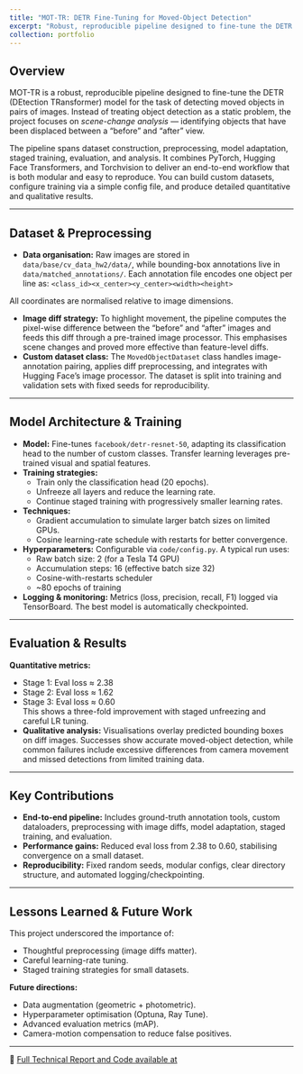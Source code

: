```yaml
---
title: "MOT-TR: DETR Fine-Tuning for Moved-Object Detection"
excerpt: "Robust, reproducible pipeline designed to fine-tune the DETR (DEtection TRansformer) model for the task of detecting moved objects in pairs of images taking from parking lots and intersections (VIRAT dataset)."
collection: portfolio
---
```

## Overview

MOT-TR is a robust, reproducible pipeline designed to fine-tune the DETR (DEtection TRansformer) model for the task of detecting moved objects in pairs of images. Instead of treating object detection as a static problem, the project focuses on *scene-change analysis* — identifying objects that have been displaced between a “before” and “after” view.  

The pipeline spans dataset construction, preprocessing, model adaptation, staged training, evaluation, and analysis. It combines PyTorch, Hugging Face Transformers, and Torchvision to deliver an end-to-end workflow that is both modular and easy to reproduce. You can build custom datasets, configure training via a simple config file, and produce detailed quantitative and qualitative results.

---

## Dataset & Preprocessing

- **Data organisation:** Raw images are stored in `data/base/cv_data_hw2/data/`, while bounding-box annotations live in `data/matched_annotations/`. Each annotation file encodes one object per line as:  `<class_id><x_center><y_center><width><height>`

All coordinates are normalised relative to image dimensions.

- **Image diff strategy:** To highlight movement, the pipeline computes the pixel-wise difference between the “before” and “after” images and feeds this diff through a pre-trained image processor. This emphasises scene changes and proved more effective than feature-level diffs.
- **Custom dataset class:** The `MovedObjectDataset` class handles image-annotation pairing, applies diff preprocessing, and integrates with Hugging Face’s image processor. The dataset is split into training and validation sets with fixed seeds for reproducibility.

---

## Model Architecture & Training

- **Model:** Fine-tunes `facebook/detr-resnet-50`, adapting its classification head to the number of custom classes. Transfer learning leverages pre-trained visual and spatial features.
- **Training strategies:**  
  - Train only the classification head (20 epochs).  
  - Unfreeze all layers and reduce the learning rate.  
  - Continue staged training with progressively smaller learning rates.  
- **Techniques:**  
  - Gradient accumulation to simulate larger batch sizes on limited GPUs.  
  - Cosine learning-rate schedule with restarts for better convergence.  
- **Hyperparameters:** Configurable via `code/config.py`. A typical run uses:  
  - Raw batch size: 2 (for a Tesla T4 GPU)  
  - Accumulation steps: 16 (effective batch size 32)  
  - Cosine-with-restarts scheduler  
  - ~80 epochs of training  
- **Logging & monitoring:** Metrics (loss, precision, recall, F1) logged via TensorBoard. The best model is automatically checkpointed.

---

## Evaluation & Results

**Quantitative metrics:**  

- Stage 1: Eval loss ≈ 2.38  
- Stage 2: Eval loss ≈ 1.62  
- Stage 3: Eval loss ≈ 0.60  
This shows a three-fold improvement with staged unfreezing and careful LR tuning.  
- **Qualitative analysis:** Visualisations overlay predicted bounding boxes on diff images. Successes show accurate moved-object detection, while common failures include excessive differences from camera movement and missed detections from limited training data.

---

## Key Contributions

- **End-to-end pipeline:** Includes ground-truth annotation tools, custom dataloaders, preprocessing with image diffs, model adaptation, staged training, and evaluation.  
- **Performance gains:** Reduced eval loss from 2.38 to 0.60, stabilising convergence on a small dataset.  
- **Reproducibility:** Fixed random seeds, modular configs, clear directory structure, and automated logging/checkpointing.

---

## Lessons Learned & Future Work

This project underscored the importance of:  

- Thoughtful preprocessing (image diffs matter).  
- Careful learning-rate tuning.  
- Staged training strategies for small datasets.  

**Future directions:**  

- Data augmentation (geometric + photometric).  
- Hyperparameter optimisation (Optuna, Ray Tune).  
- Advanced evaluation metrics (mAP).  
- Camera-motion compensation to reduce false positives.  

---

📄 [Full Technical Report and Code available at](https://github.com/prasadboi/MOT-TR/blob/main)

